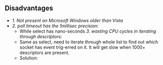 ## Disadvantages
- *1. Not present on Microsoft Windows older than Vista*
- *2. poll timeout has the 1millisec precision:*    
  - While select has nano-seconds
*3.  wasting CPU cycles in iterating through descriptors:*    
  - Same as select, need to iterate through whole list to find out which socket has event trig-erred on it. It will get slow when 1000+ descriptors are present.
  - Solution: 
